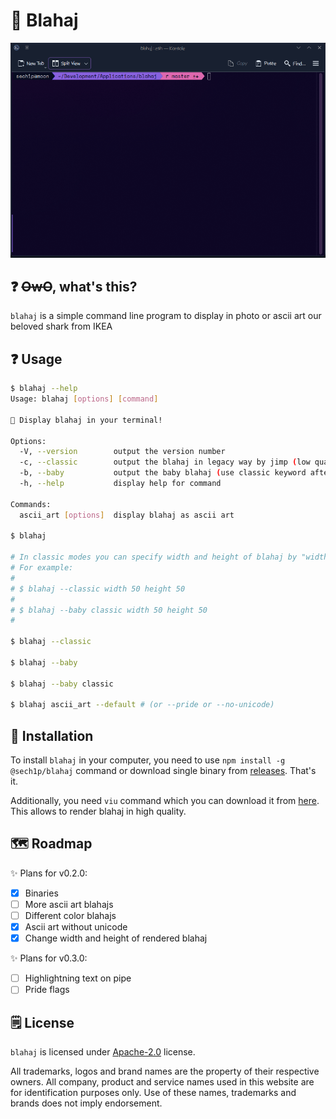 # 🦈 Blahaj

<p align="center">
    <img src="images/blahaj_showcase.gif" alt="blahaj command-line program showcase" />
</p>

## ❓ ~~OwO~~, what's this?

`blahaj` is a simple command line program to display in photo or ascii art our beloved shark from IKEA

## ❓ Usage

```sh
$ blahaj --help
Usage: blahaj [options] [command]

🦈 Display blahaj in your terminal!

Options:
  -V, --version        output the version number
  -c, --classic        output the blahaj in legacy way by jimp (low quality so you are warned!)
  -b, --baby           output the baby blahaj (use classic keyword after --baby argument if you want render it by legacy way)
  -h, --help           display help for command 

Commands:
  ascii_art [options]  display blahaj as ascii art

$ blahaj

# In classic modes you can specify width and height of blahaj by "width <integer> height <integer>"
# For example:
#
# $ blahaj --classic width 50 height 50
#
# $ blahaj --baby classic width 50 height 50
#

$ blahaj --classic

$ blahaj --baby

$ blahaj --baby classic

$ blahaj ascii_art --default # (or --pride or --no-unicode)
```

## 💾 Installation

To install `blahaj` in your computer, you need to use `npm install -g @sech1p/blahaj` command or download single binary from [releases](https://github.com/sech1p/blahaj/releases). That's it.

Additionally, you need `viu` command which you can download it from [here](https://github.com/atanunq/viu). This allows to render blahaj in high quality.

## 🗺️ Roadmap

✨ Plans for v0.2.0:

- [X] Binaries
- [ ] More ascii art blahajs
- [ ] Different color blahajs
- [X] Ascii art without unicode
- [X] Change width and height of rendered blahaj

✨ Plans for v0.3.0:

- [ ] Highlightning text on pipe
- [ ] Pride flags

## 🗒️ License

`blahaj` is licensed under [Apache-2.0](LICENSE) license.

All trademarks, logos and brand names are the property of their respective owners. All company, product and service names used in this website are for identification purposes only. Use of these names, trademarks and brands does not imply endorsement.

